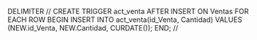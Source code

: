 DELIMITER //
CREATE TRIGGER act_venta
AFTER INSERT ON Ventas
FOR EACH ROW
BEGIN 
   INSERT INTO act_venta(id_Venta, Cantidad)
   VALUES (NEW.id_Venta, NEW.Cantidad, CURDATE());
END; //

